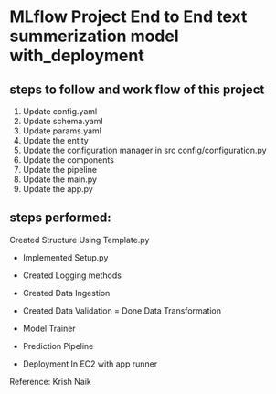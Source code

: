 # MLflow Project End to End text summerization model with_deployment


## steps to follow and work flow of this project

1. Update config.yaml
2. Update schema.yaml
3. Update params.yaml
4. Update the entity
5. Update the configuration manager in src config/configuration.py
6. Update the components
7. Update the pipeline 
8. Update the main.py
9. Update the app.py

## steps performed:
Created Structure Using Template.py
- Implemented Setup.py
- Created Logging methods
- Created Data Ingestion
- Created Data Validation
= Done Data Transformation

- Model Trainer
- Prediction Pipeline
- Deployment In EC2 with app runner

Reference:
Krish Naik
